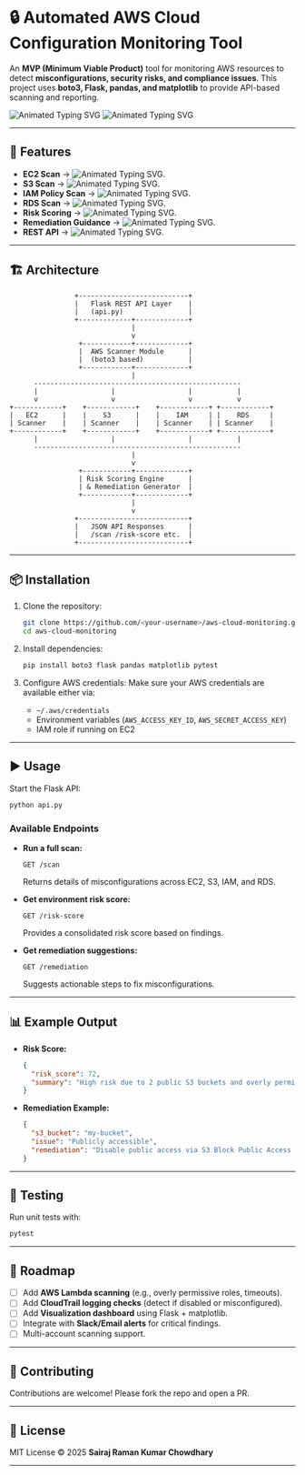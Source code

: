 # 🔒 Automated AWS Cloud Configuration Monitoring Tool

An **MVP (Minimum Viable Product)** tool for monitoring AWS resources to detect **misconfigurations, security risks, and compliance issues**.
This project uses **boto3, Flask, pandas, and matplotlib** to provide API-based scanning and reporting.

<img src="https://readme-typing-svg.herokuapp.com?font=Fira+Code&weight=600&size=22&pause=1000&color=F7B42C&background=FFFFFF00&center=true&vCenter=true&width=600&lines=By+Sairaj+Chowdhary;" alt="Animated Typing SVG" />

<img src="https://readme-typing-svg.herokuapp.com?font=Fira+Code&weight=600&size=16&pause=1300&color=C0C0C0&background=FFFFFF00&center=true&vCenter=true&width=1000&lines=One+of+the+most+common+causes+of+data+breaches+in+cloud+environments+is+publicly+accessible+S3+buckets;But+With+this+tool;A+company’s+security+team+can+scan+and+immediately+see+if+any+S3+buckets+are+publicly+exposed." alt="Animated Typing SVG" />

---

## 🚀 Features

* **EC2 Scan** → <img src="https://readme-typing-svg.herokuapp.com?font=Fira+Code&weight=600&size=16&pause=1300&color=C0C0C0&background=FFFFFF00&center=true&vCenter=true&width=1000&lines=Detects+instances+with+potential+misconfigurations+(e.g:+ open+ports)" alt="Animated Typing SVG" />.
* **S3 Scan** → <img src="https://readme-typing-svg.herokuapp.com?font=Fira+Code&weight=600&size=16&pause=1300&color=C0C0C0&background=FFFFFF00&center=true&vCenter=true&width=1000&lines=Flags+publicly+accessible+S3+buckets." alt="Animated Typing SVG" />.
* **IAM Policy Scan** → <img src="https://readme-typing-svg.herokuapp.com?font=Fira+Code&weight=600&size=16&pause=1300&color=C0C0C0&background=FFFFFF00&center=true&vCenter=true&width=1000&lines=Identifies+overly+permissive+IAM+policies+(e.g.,+ `*` +in +`Action`+ or +`Resource`+)" alt="Animated Typing SVG" />.
* **RDS Scan** →  <img src="https://readme-typing-svg.herokuapp.com?font=Fira+Code&weight=600&size=16&pause=1300&color=C0C0C0&background=FFFFFF00&center=true&vCenter=true&width=1000&lines=Finds+publicly+accessible+RDS+instances." alt="Animated Typing SVG" />.
* **Risk Scoring** →  <img src="https://readme-typing-svg.herokuapp.com?font=Fira+Code&weight=600&size=16&pause=1300&color=C0C0C0&background=FFFFFF00&center=true&vCenter=true&width=1000&lines=Assigns+an+overall+risk+score+to+your+AWS+environment." alt="Animated Typing SVG" />.
* **Remediation Guidance** → <img src="https://readme-typing-svg.herokuapp.com?font=Fira+Code&weight=600&size=16&pause=1300&color=C0C0C0&background=FFFFFF00&center=true&vCenter=true&width=1000&lines=Provides+suggestions+to+fix+detected+issues." alt="Animated Typing SVG" />.
* **REST API** → <img src="https://readme-typing-svg.herokuapp.com?font=Fira+Code&weight=600&size=16&pause=1300&color=C0C0C0&background=FFFFFF00&center=true&vCenter=true&width=1000&lines=Simple+endpoints+to+trigger+scans+and+view+results." alt="Animated Typing SVG" />.

---

## 🏗️ Architecture

```text
                +---------------------------+
                |   Flask REST API Layer    |
                |   (api.py)                |
                +-------------+-------------+
                              |
                              v
                 +------------+-------------+
                 |  AWS Scanner Module      |
                 |  (boto3 based)           |
                 +------------+-------------+
                              |
      ---------------------------------------------------
      |                  |                  |           |
      v                  v                  v           v
+------------+    +------------+    +------------+ +------------+
|   EC2      |    |    S3      |    |    IAM     | |    RDS     |
| Scanner    |    | Scanner    |    | Scanner    | | Scanner    |
+------------+    +------------+    +------------+ +------------+
      |                  |                  |           |
      ---------------------------------------------------
                              |
                              v
                 +------------+-------------+
                 | Risk Scoring Engine      |
                 | & Remediation Generator  |
                 +------------+-------------+
                              |
                              v
                +---------------------------+
                |   JSON API Responses      |
                |   /scan /risk-score etc.  |
                +---------------------------+
```

---

## 📦 Installation

1. Clone the repository:

   ```bash
   git clone https://github.com/<your-username>/aws-cloud-monitoring.git
   cd aws-cloud-monitoring
   ```

2. Install dependencies:

   ```bash
   pip install boto3 flask pandas matplotlib pytest
   ```

3. Configure AWS credentials:
   Make sure your AWS credentials are available either via:

   * `~/.aws/credentials`
   * Environment variables (`AWS_ACCESS_KEY_ID`, `AWS_SECRET_ACCESS_KEY`)
   * IAM role if running on EC2

---

## ▶️ Usage

Start the Flask API:

```bash
python api.py
```

### Available Endpoints

* **Run a full scan:**

  ```
  GET /scan
  ```

  Returns details of misconfigurations across EC2, S3, IAM, and RDS.

* **Get environment risk score:**

  ```
  GET /risk-score
  ```

  Provides a consolidated risk score based on findings.

* **Get remediation suggestions:**

  ```
  GET /remediation
  ```

  Suggests actionable steps to fix misconfigurations.

---

## 📊 Example Output

* **Risk Score:**

  ```json
  {
    "risk_score": 72,
    "summary": "High risk due to 2 public S3 buckets and overly permissive IAM policy"
  }
  ```

* **Remediation Example:**

  ```json
  {
    "s3_bucket": "my-bucket",
    "issue": "Publicly accessible",
    "remediation": "Disable public access via S3 Block Public Access settings"
  }
  ```

---

## 🧪 Testing

Run unit tests with:

```bash
pytest
```

---

## 🌱 Roadmap

* [ ] Add **AWS Lambda scanning** (e.g., overly permissive roles, timeouts).
* [ ] Add **CloudTrail logging checks** (detect if disabled or misconfigured).
* [ ] Add **Visualization dashboard** using Flask + matplotlib.
* [ ] Integrate with **Slack/Email alerts** for critical findings.
* [ ] Multi-account scanning support.

---

## 🤝 Contributing

Contributions are welcome! Please fork the repo and open a PR.

---

## 📜 License

MIT License © 2025 **Sairaj Raman Kumar Chowdhary**

---
